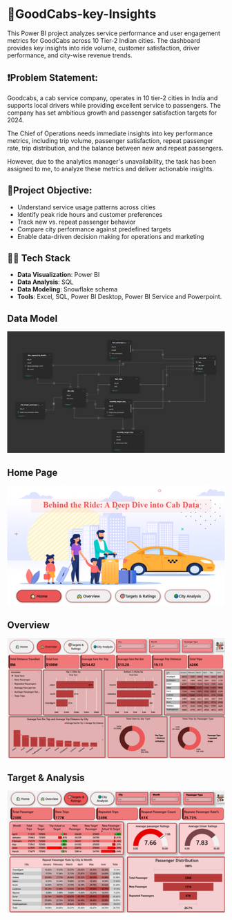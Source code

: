 # 🚖GoodCabs-key-Insights
This Power BI project analyzes service performance and user engagement metrics for GoodCabs across 10 Tier-2 Indian cities. The dashboard provides key insights into ride volume, customer satisfaction, driver performance,  and city-wise revenue trends.

## ❗Problem Statement:
Goodcabs, a cab service company, operates in 10 tier-2 cities in India and supports local drivers while providing excellent service to passengers. The company has set ambitious growth and passenger satisfaction targets for 2024. 

The Chief of Operations needs immediate insights into key performance metrics, including trip volume, passenger satisfaction, repeat passenger rate, trip distribution, and the balance between new and repeat passengers. 

However, due to the analytics manager's unavailability, the task has been assigned to me, to analyze these metrics and deliver actionable insights.

## 📌Project Objective:
 * Understand service usage patterns across cities
 * Identify peak ride hours and customer preferences
 * Track new vs. repeat passenger behavior
 * Compare city performance against predefined targets
 * Enable data-driven decision making for operations and marketing


## 👩‍💻 Tech Stack

- **Data Visualization**: Power BI  
- **Data Analysis**: SQL  
- **Data Modeling**: Snowflake schema  
- **Tools**: Excel, SQL, Power BI Desktop, Power BI Service and Powerpoint.

## Data Model
![Data Model](https://github.com/TusharR3345/GoodCabs-key-Insights/blob/main/Images/Data%20Model.png)

## Home Page
![Home Page](https://github.com/TusharR3345/GoodCabs-key-Insights/blob/main/Images/Home%20Page.png)

## Overview 
![Overview](https://github.com/TusharR3345/GoodCabs-key-Insights/blob/main/Images/Overview.png)

## Target & Analysis
![Target & Analysis](https://github.com/TusharR3345/GoodCabs-key-Insights/blob/main/Images/Targets%20%26%20Ratings.png) 

